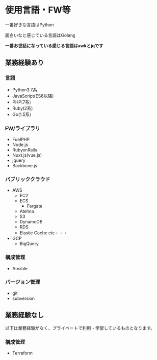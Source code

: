 # 使用言語・FW等

一番好きな言語はPython

面白いなと感じている言語はGolang

**一番お世話になっている感じる言語はawkとjqです**

## 業務経験あり

### 言語
- Python3.7系
- JavaScript(ES6以降)
- PHP(7系)
- Ruby(2系)
- Go(1.5系)

### FW/ライブラリ
- FuelPHP
- Node.js
- RubyonRails
- Nuxt.js(vue.js)
- jquery
- Backbone.js


### パブリッククラウド
- AWS
  - EC2
  - ECS
    - Fargate
  - Atehna
  - S3
  - DynamoDB
  - RDS
  - Elastic Cache etc・・・
- GCP
  - BigQuery

### 構成管理
- Ansible

### バージョン管理
- git
- subversion

## 業務経験なし

以下は業務経験がなく、プライベートで利用・学習しているものとなります。

### 構成管理
- Terraform

